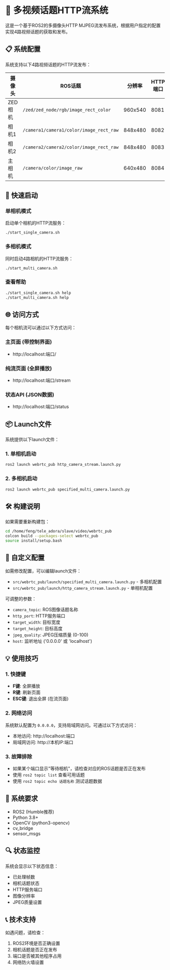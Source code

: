 # 🎥 多视频话题HTTP流系统

这是一个基于ROS2的多摄像头HTTP MJPEG流发布系统，根据用户指定的配置实现4路视频话题的获取和发布。

## 📋 系统配置

系统支持以下4路视频话题的HTTP流发布：

| 摄像头 | ROS话题 | 分辨率 | HTTP端口 | 访问地址 |
|--------|---------|--------|----------|----------|
| ZED相机 | `/zed/zed_node/rgb/image_rect_color` | 960x540 | 8081 | http://localhost:8081 |
| 相机1 | `/camera1/camera1/color/image_rect_raw` | 848x480 | 8082 | http://localhost:8082 |
| 相机2 | `/camera2/camera2/color/image_rect_raw` | 848x480 | 8083 | http://localhost:8083 |
| 主相机 | `/camera/color/image_raw` | 640x480 | 8084 | http://localhost:8084 |

## 🚀 快速启动

### 单相机模式
启动单个相机的HTTP流服务：
```bash
./start_single_camera.sh
```

### 多相机模式
同时启动4路相机的HTTP流服务：
```bash
./start_multi_camera.sh
```

### 查看帮助
```bash
./start_single_camera.sh help
./start_multi_camera.sh help
```

## 🌐 访问方式

每个相机流可以通过以下方式访问：

### 主页面 (带控制界面)
- http://localhost:端口/

### 纯流页面 (全屏播放)
- http://localhost:端口/stream

### 状态API (JSON数据)
- http://localhost:端口/status

## 📦 Launch文件

系统提供以下launch文件：

### 1. 单相机启动
```bash
ros2 launch webrtc_pub http_camera_stream.launch.py
```

### 2. 多相机启动
```bash
ros2 launch webrtc_pub specified_multi_camera.launch.py
```

## 🛠 构建说明

如果需要重新构建包：
```bash
cd /home/feng/tele_adora/slave/video/webrtc_pub
colcon build --packages-select webrtc_pub
source install/setup.bash
```

## 🔧 自定义配置

如需修改配置，可以编辑launch文件：
- `src/webrtc_pub/launch/specified_multi_camera.launch.py` - 多相机配置
- `src/webrtc_pub/launch/http_camera_stream.launch.py` - 单相机配置

可调整的参数：
- `camera_topic`: ROS图像话题名称
- `http_port`: HTTP服务端口
- `target_width`: 目标宽度
- `target_height`: 目标高度
- `jpeg_quality`: JPEG压缩质量 (0-100)
- `host`: 监听地址 ('0.0.0.0' 或 'localhost')

## 💡 使用技巧

### 1. 快捷键
- **F键**: 全屏播放
- **R键**: 刷新页面
- **ESC键**: 退出全屏 (在流页面)

### 2. 网络访问
系统默认配置为 `0.0.0.0`，支持局域网访问。可通过以下方式访问：
- 本地访问: http://localhost:端口
- 局域网访问: http://本机IP:端口

### 3. 故障排除
- 如果某个端口显示"等待相机"，请检查对应的ROS话题是否正在发布
- 使用 `ros2 topic list` 查看可用话题
- 使用 `ros2 topic echo 话题名称` 测试话题数据

## 📝 系统要求

- ROS2 (Humble推荐)
- Python 3.8+
- OpenCV (python3-opencv)
- cv_bridge
- sensor_msgs

## 🔍 状态监控

系统会显示以下状态信息：
- 已处理帧数
- 相机话题状态
- HTTP服务端口
- 图像分辨率
- JPEG质量设置

## 📞 技术支持

如遇问题，请检查：
1. ROS2环境是否正确设置
2. 相机话题是否正在发布
3. 端口是否被其他程序占用
4. 网络防火墙设置
